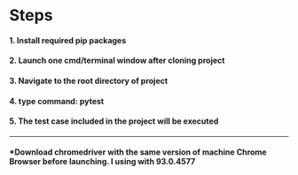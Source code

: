 # Steps
#### 1. Install required pip packages
#### 2. Launch one cmd/terminal window after cloning project
#### 3. Navigate to the root directory of project
#### 4. type command: pytest
#### 5. The test case included in the project will be executed
***
#### *Download chromedriver with the same version of machine Chrome Browser before launching. I using with 93.0.4577
